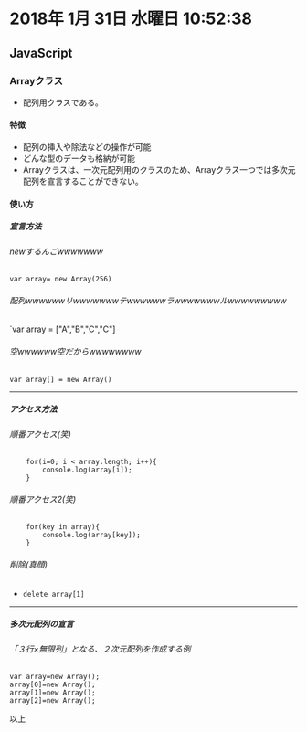 
# 2018年 1月 31日 水曜日 10:52:38    

## JavaScript

### Arrayクラス

- 配列用クラスである。

#### 特徴

- 配列の挿入や除法などの操作が可能
- どんな型のデータも格納が可能
- Arrayクラスは、一次元配列用のクラスのため、Arrayクラス一つでは多次元配列を宣言することができない。

#### 使い方

##### 宣言方法

###### newするんごwwwwwww

`var array= new Array(256)`

###### 配列wwwwwwリwwwwwwwテwwwwwwラwwwwwwwルwwwwwwwww

`var array = ["A","B","C","C"]

###### 空wwwwww空だからwwwwwwww

`var array[] = new Array()`

---

##### アクセス方法

###### 順番アクセス(笑)

		for(i=0; i < array.length; i++){
			console.log(array[i]);
		}

###### 順番アクセス2(笑)

		for(key in array){
			console.log(array[key]);
		}

###### 削除(真顔)

- `delete array[1]`

---

##### 多次元配列の宣言

###### 「３行×無限列」となる、２次元配列を作成する例

	var array=new Array();
	array[0]=new Array();
	array[1]=new Array();
	array[2]=new Array();
	

以上
